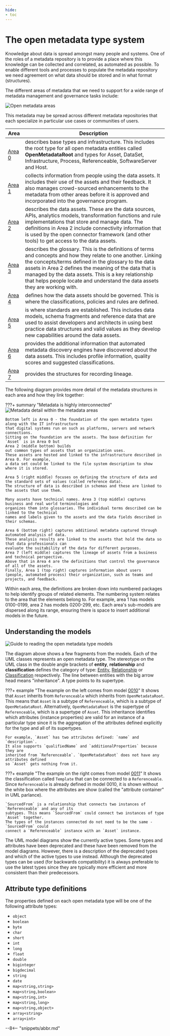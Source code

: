 ```yaml
---
hide:
- toc
---
```


<!-- SPDX-License-Identifier: CC-BY-4.0 -->
<!-- Copyright Contributors to the Egeria project. -->

# The open metadata type system

Knowledge about data is spread amongst many people and systems.
One of the roles of a metadata repository is to provide a place
where this knowledge can be collected and correlated, as automated as possible.
To enable different tools and processes to populate the metadata repository we need
agreement on what data should be stored and in what format (structures).

The different areas of metadata that we need
to support for a wide range of metadata management and governance tasks include:

![Open metadata areas](open-metadata-areas.png)

This metadata may be spread across different metadata repositories that each specialize in
particular use cases or communities of users.

| Area | Description |
|---|---|
| [Area 0](0) | describes base types and infrastructure. This includes the root type for all open metadata entities called **OpenMetadataRoot** and types for Asset, DataSet, Infrastructure, Process, Referenceable, SoftwareServer and Host. |
| [Area 1](1) | collects information from people using the data assets. It includes their use of the assets and their feedback.  It also manages crowd-sourced enhancements to the metadata from other areas before it is approved and incorporated into the governance program. |
| [Area 2](2) | describes the data assets. These are the data sources, APIs, analytics models, transformation functions and rule implementations that store and manage data.  The definitions in Area 2 include connectivity information that is used by the open connector framework (and other tools) to get access to the data assets. |
| [Area 3](3) | describes the glossary. This is the definitions of terms and concepts and how they relate to one another.  Linking the concepts/terms defined in the glossary to the data assets in Area 2 defines the meaning of the data that is managed by the data assets.  This is a key relationship that helps people locate and understand the data assets they are working with. |
| [Area 4](4) | defines how the data assets should be governed. This is where the classifications, policies and rules are defined. |
| [Area 5](5) | is where standards are established. This includes data models, schema fragments and reference data that are used to assist developers and architects in using best practice data structures and valid values as they develop new capabilities around the data assets. |
| [Area 6](6) | provides the additional information that automated metadata discovery engines have discovered about the data assets. This includes profile information, quality scores and suggested classifications. |
| [Area 7](7) | provides the structures for recording lineage. |

The following diagram provides more detail of the metadata structures in each area and how they link together:

???+ summary "Metadata is highly interconnected"
    ![Metadata detail within the metadata areas](open-metadata-areas-detail.png)

    Bottom left is Area 0 - the foundation of the open metadata types along with the IT infrastructure
    that digital systems run on such as platforms, servers and network connections.
    Sitting on the foundation are the assets. The base definition for `Asset` is in Area 0 but
    Area 2 (middle bottom) builds
    out common types of assets that an organization uses.
    These assets are hosted and linked to the infrastructure described in Area 0. For example,
    a data set could be linked to the file system description to show where it is stored.

    Area 5 (right middle) focuses on defining the structure of data and the standard sets of values (called reference data).
    The structure of data is described in schemas and these are linked to the assets that use them.

    Many assets have technical names. Area 3 (top middle) captures business and real world terminologies and
    organizes them into glossaries. The individual terms described can be linked to the technical
    names and labels given to the assets and the data fields described in their schemas.

    Area 6 (bottom right) captures additional metadata captured through automated analysis of data.
    These analysis results are linked to the assets that hold the data so that data professionals can
    evaluate the suitability of the data for different purposes.
    Area 7 (left middle) captures the lineage of assets from a business and technical perspective.
    Above that in Area 4 are the definitions that control the governance of all of the assets.
    Finally, Area 1 (top right) captures information about users
    (people, automated process) their organization, such as teams and projects, and feedback.

Within each area, the definitions are broken down into numbered packages to help identify
groups of related elements.
The numbering system relates to the area that the elements belong to.
For example, area 1 has models 0100-0199, area 2 has models 0200-299, etc.
Each area's sub-models are dispersed along its range, ensuring there is space to
insert additional models in the future.

## Understanding the models

![Guide to reading the open metadata type models](model-guidance.png)

The diagram above shows a few fragments from the models. Each of the UML classes represents
an open metadata type. The stereotype on the UML class in the double angle brackets
of **entity**, **relationship** and **classification** defines the category of type:
[Entity](/egeria-docs/introduction/key-concepts/#entities), [Relationship](/egeria-docs/introduction/key-concepts/#relationships)
or [Classification](/egeria-docs/introduction/key-concepts/#classifications) respectively. The line between entities with the big
arrow head means "inheritance". A type points to its supertype.

???+ example "The example on the left comes from model [0010](0/0010-base-model)"
    It shows that `Asset` inherits from `Referenceable` which inherits from `OpenMetadataRoot`.
    This means that `Asset` is a subtype of `Referenceable`, which is a subtype of `OpenMetadataRoot`.
    Alternatively, `OpenMetadataRoot` is the supertype of `Referenceable`, which is a supertype of
    `Asset`. This inheritance identifies which attributes (instance properties) are valid for an instance of a
    particular type since it is the aggregation of the attributes defined explicitly for the type and all of
    its supertypes.

    For example, `Asset` has two attributes defined: `name` and `description`.
    It also supports `qualifiedName` and `additionalProperties` because they are
    inherited from `Referenceable`. `OpenMetadataRoot` does not have any attributes defined
    so `Asset` gets nothing from it.

???+ example "The example on the right comes from model [0011](0/0011-managing-referenceables)"
    It shows the classification called `Template` that can be connected to a `Referenceable`.
    Since `Referenceable` is already defined in model 0010, it is shown without the white box
    where the attributes are show (called the "attribute container" in UML parlance).

    `SourcedFrom` is a relationship that connects two instances of `Referenceable` and any of its
    subtypes. This means `SourcedFrom` could connect two instances of type `Asset` together.
    The types of the instances connected do not need to be the same - `SourcedFrom` could
    connect a `Referenceable` instance with an `Asset` instance.

The UML model diagrams show the currently active types. Some types and attributes have been deprecated and
these have been removed from the model diagrams. However, there is a description of the deprecated types and
which of the active types to use instead. Although the deprecated types can be used (for backwards compatibility)
it is always preferable to use the latest types since they are typically more efficient
and more consistent than their predecessors.

## Attribute type definitions

The properties defined on each open metadata type will be one of the following attribute types:

- `object` 
- `boolean`
- `byte`
- `char`
- `short`
- `int`
- `long`
- `float`
- `double`
- `biginteger`
- `bigdecimal`
- `string`
- `date`
- `map<string,string>`
- `map<string,boolean>`
- `map<string,int>`
- `map<string,long>`
- `map<string,object>`
- `array<string>`
- `array<int>`

--8<-- "snippets/abbr.md"
